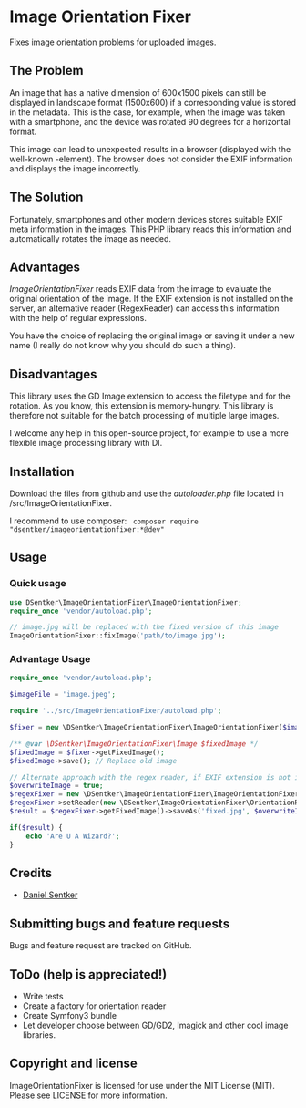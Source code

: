 # Image Orientation Fixer

Fixes image orientation problems for uploaded images.
 
## The Problem
An image that has a native dimension of 600x1500 pixels can still be displayed in landscape format (1500x600) if a corresponding value is stored in the metadata. This is the case, for example, when the image was taken with a smartphone, and the device was rotated 90 degrees for a horizontal format.

This image can lead to unexpected results in a browser (displayed with the well-known <img>-element). The browser does not consider the EXIF information and displays the image incorrectly.

## The Solution
Fortunately, smartphones and other modern devices stores suitable EXIF meta information in the images. This PHP library reads this information and automatically rotates the image as needed.

## Advantages
   
_ImageOrientationFixer_ reads EXIF data from the image to evaluate the original orientation of the image. If the EXIF extension is not installed on the server, an alternative reader (RegexReader) can access this information with the help of regular expressions.
 
You have the choice of replacing the original image or saving it under a new name (I really do not know why you should do such a thing).

## Disadvantages
This library uses the GD Image extension to access the filetype and for the rotation. As you know, this extension is memory-hungry. This library is therefore not suitable for the batch processing of multiple large images.

I welcome any help in this open-source project, for example to use a more flexible image processing library with DI.

## Installation
Download the files from github and use the _autoloader.php_ file located in /src/ImageOrientationFixer.

I recommend to use composer:
``` composer require "dsentker/imageorientationfixer:*@dev"```

## Usage

### Quick usage
```php
use DSentker\ImageOrientationFixer\ImageOrientationFixer;
require_once 'vendor/autoload.php';

// image.jpg will be replaced with the fixed version of this image
ImageOrientationFixer::fixImage('path/to/image.jpg');
```

### Advantage Usage
```php
require_once 'vendor/autoload.php';

$imageFile = 'image.jpeg';

require '../src/ImageOrientationFixer/autoload.php';

$fixer = new \DSentker\ImageOrientationFixer\ImageOrientationFixer($imageFile);

/** @var \DSentker\ImageOrientationFixer\Image $fixedImage */
$fixedImage = $fixer->getFixedImage();
$fixedImage->save(); // Replace old image

// Alternate approach with the regex reader, if EXIF extension is not installed
$overwriteImage = true;
$regexFixer = new \DSentker\ImageOrientationFixer\ImageOrientationFixer($imageFile);
$regexFixer->setReader(new \DSentker\ImageOrientationFixer\OrientationReader\RegexReader());
$result = $regexFixer->getFixedImage()->saveAs('fixed.jpg', $overwriteImage);

if($result) {
    echo 'Are U A Wizard?';
}
```

## Credits
* [Daniel Sentker](https://github.com/dsentker)

## Submitting bugs and feature requests
Bugs and feature request are tracked on GitHub.

## ToDo (help is appreciated!)
* Write tests
* Create a factory for orientation reader
* Create Symfony3 bundle
* Let developer choose between GD/GD2, Imagick and other cool image libraries.

## Copyright and license
ImageOrientationFixer is licensed for use under the MIT License (MIT). Please see LICENSE for more information.